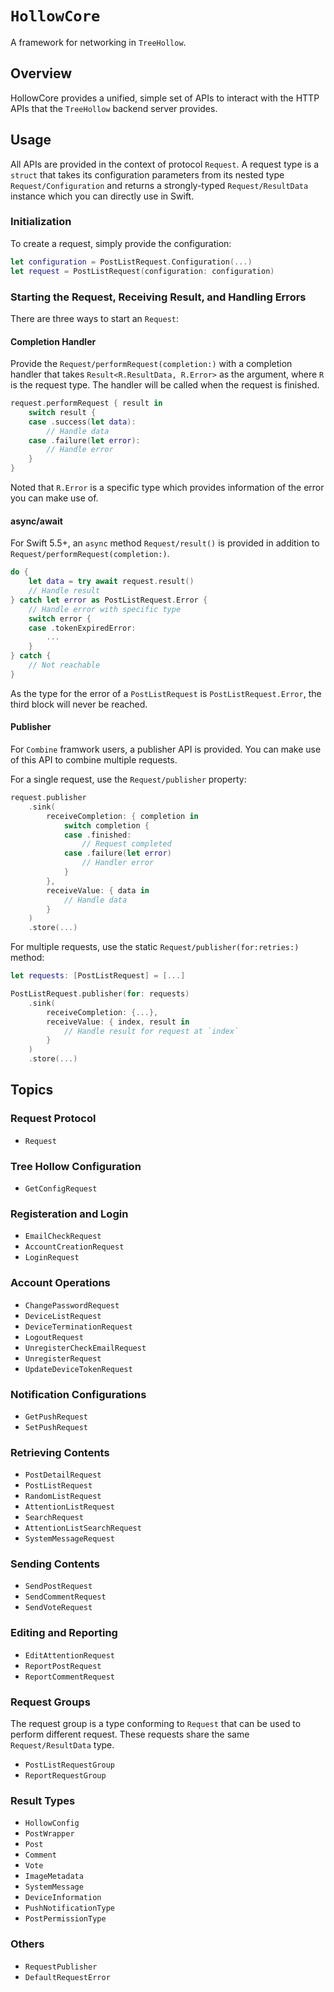 # ``HollowCore``

A framework for networking in `TreeHollow`.

## Overview

HollowCore provides a unified, simple set of APIs to interact with the HTTP APIs that the `TreeHollow` backend server provides.

## Usage

All APIs are provided in the context of protocol ``Request``. A request type is a `struct` that takes its configuration parameters from its nested type ``Request/Configuration`` and returns a strongly-typed ``Request/ResultData`` instance which you can directly use in Swift.

### Initialization

To create a request, simply provide the configuration:

```swift
let configuration = PostListRequest.Configuration(...)
let request = PostListRequest(configuration: configuration)
```

### Starting the Request, Receiving Result, and Handling Errors

There are three ways to start an ``Request``:

#### Completion Handler

Provide the ``Request/performRequest(completion:)`` with a completion handler that takes `Result<R.ResultData, R.Error>` as the argument, where `R` is the request type. The handler will be called when the request is finished.

```swift
request.performRequest { result in
    switch result {
    case .success(let data):
        // Handle data
    case .failure(let error):
        // Handle error
    }
}
```

Noted that `R.Error` is a specific type which provides information of the error you can make use of.

#### async/await

For Swift 5.5+, an `async` method ``Request/result()`` is provided in addition to ``Request/performRequest(completion:)``.

```swift
do {
    let data = try await request.result()
    // Handle result
} catch let error as PostListRequest.Error {
    // Handle error with specific type
    switch error {
    case .tokenExpiredError:
        ...
    }
} catch {
    // Not reachable
}
```

As the type for the error of a `PostListRequest` is `PostListRequest.Error`, the third block will never be reached.

#### Publisher

For `Combine` framwork users, a publisher API is provided. You can make use of this API to combine multiple requests.

For a single request, use the ``Request/publisher`` property:

```swift
request.publisher
    .sink(
        receiveCompletion: { completion in
            switch completion {
            case .finished:
                // Request completed
            case .failure(let error)
                // Handler error
            }
        }, 
        receiveValue: { data in
            // Handle data
        }
    )
    .store(...)
```

For multiple requests, use the static ``Request/publisher(for:retries:)`` method:

```swift
let requests: [PostListRequest] = [...]

PostListRequest.publisher(for: requests)
    .sink(
        receiveCompletion: {...}, 
        receiveValue: { index, result in
            // Handle result for request at `index`
        }
    )
    .store(...)
```

## Topics

### Request Protocol

- ``Request``

### Tree Hollow Configuration

- ``GetConfigRequest``

### Registeration and Login

- ``EmailCheckRequest``
- ``AccountCreationRequest``
- ``LoginRequest``

### Account Operations

- ``ChangePasswordRequest``
- ``DeviceListRequest``
- ``DeviceTerminationRequest``
- ``LogoutRequest``
- ``UnregisterCheckEmailRequest``
- ``UnregisterRequest``
- ``UpdateDeviceTokenRequest``

### Notification Configurations

- ``GetPushRequest``
- ``SetPushRequest``

### Retrieving Contents

- ``PostDetailRequest``
- ``PostListRequest``
- ``RandomListRequest``
- ``AttentionListRequest``
- ``SearchRequest``
- ``AttentionListSearchRequest``
- ``SystemMessageRequest``

### Sending Contents

- ``SendPostRequest``
- ``SendCommentRequest``
- ``SendVoteRequest``

### Editing and Reporting

- ``EditAttentionRequest``
- ``ReportPostRequest``
- ``ReportCommentRequest``

### Request Groups

The request group is a type conforming to ``Request`` that can be used to perform different request. These requests share the same ``Request/ResultData`` type.

- ``PostListRequestGroup``
- ``ReportRequestGroup``

### Result Types

- ``HollowConfig``
- ``PostWrapper``
- ``Post``
- ``Comment``
- ``Vote``
- ``ImageMetadata``
- ``SystemMessage``
- ``DeviceInformation``
- ``PushNotificationType``
- ``PostPermissionType``

### Others

- ``RequestPublisher``
- ``DefaultRequestError``
